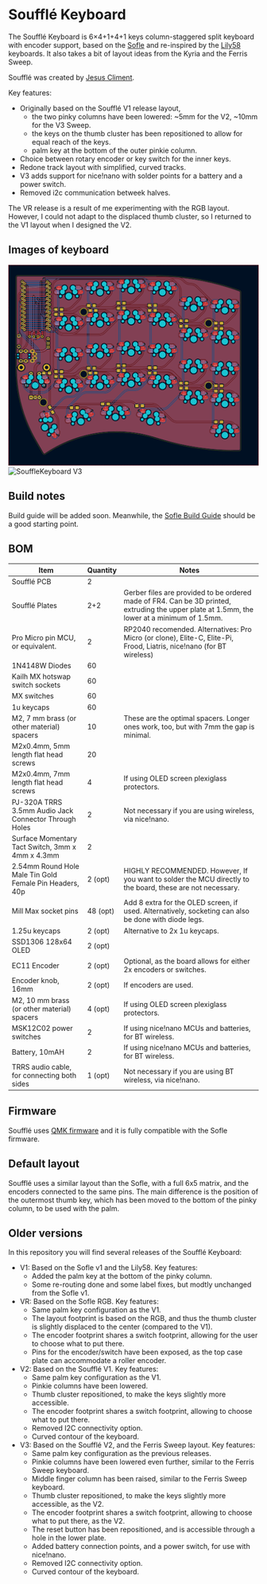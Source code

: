 # Soufflé Keyboard

The Soufflé Keyboard is 6×4+1+4+1 keys column-staggered split keyboard with encoder support, based on the [Sofle](https://github.com/josefadamcik/SofleKeyboard) and re-inspired by the [Lily58](https://github.com/kata0510/Lily58) keyboards. It also takes a bit of layout ideas from the Kyria and the Ferris Sweep.

Soufflé was created by [Jesus Climent](https://https://github.com/climent/).

Key features:

*   Originally based on the Soufflé V1 release layout,
    *   the two pinky columns have been lowered: ~5mm for the V2, ~10mm for the V3 Sweep.
    *   the keys on the thumb cluster has been repositioned to allow for equal reach of the keys.
    *   palm key at the bottom of the outer pinkie column.
*   Choice between rotary encoder or key switch for the inner keys.
*   Redone track layout with simplified, curved tracks.
*   V3 adds support for nice!nano with solder points for a battery and a power switch. 
*   Removed i2c communication betweek halves.

The VR release is a result of me experimenting with the RGB layout. However, I could not adapt to the displaced thumb cluster, so I returned to the V1 layout when I designed the V2.

## Images of keyboard

![SouffleKeyboard PCB](docs/images/SouffleKeyboard_v2_PCB_KiCad.png)
![SouffleKeyboard V3](docs/images/SouffleKeyboard_v3.png)

## Build notes

Build guide will be added soon. Meanwhile, the [Sofle Build Guide](https://josefadamcik.github.io/SofleKeyboard/build_guide.html) should be a good starting point.

## BOM

| Item                                                       | Quantity | Notes                                                                                                                                                                                                                                                |
|------------------------------------------------------------|----------|------------------------------------------------------------------------------------------------------------------------------------------------------------------------------------------------------------------------------------------------------|
| Soufflé PCB                                                | 2        |                                                                                                                                                                                                                                                      |
| Soufflé Plates                                             | 2+2      | Gerber files are provided to be ordered made of FR4. Can be 3D printed, extruding the upper plate at 1.5mm, the lower at a minimum of 1.5mm.                                                                                                         |
| Pro Micro pin MCU, or equivalent.                          | 2        | RP2040 recomended. Alternatives: Pro Micro (or clone), Elite-C, Elite-Pi, Frood, Liatris, nice!nano (for BT wireless)                                                                                                                                |
| 1N4148W Diodes                                             | 60       |                                                                                                                                                                                                                                                      |
| Kailh MX hotswap switch sockets                            | 60       |                                                                                                                                                                                                                                                      |
| MX switches                                                | 60       |                                                                                                                                                                                                                                                      |
| 1u keycaps                                                 | 60       |                                                                                                                                                                                                                                                      |
| M2, 7 mm brass (or other material) spacers                 | 10       | These are the optimal spacers. Longer ones work, too, but with 7mm the gap is minimal.                                                                                                                                                               |
| M2x0.4mm, 5mm length flat head screws                      | 20       |                                                                                                                                                                                                                                                      |
| M2x0.4mm, 7mm length flat head screws                      | 4        | If using OLED screen plexiglass protectors.                                                                                                                                                                                                          |
| PJ-320A TRRS 3.5mm Audio Jack Connector Through Holes      | 2        | Not necessary if you are using wireless, via nice!nano.                                                                                                                                                                                              |
| Surface Momentary Tact Switch, 3mm x 4mm x 4.3mm           | 2        |                                                                                                                                                                                                                                                      |
| 2.54mm Round Hole Male Tin Gold Female Pin Headers, 40p    | 2 (opt)  | HIGHLY RECOMMENDED. However, If you want to solder the MCU directly to the board, these are not necessary.                                                                                                                                           |
| Mill Max socket pins                                       | 48 (opt) | Add 8 extra for the OLED screen, if used. Alternatively, socketing can also be done with diode legs.                                                                                                                                                 |
| 1.25u keycaps                                              | 2 (opt)  | Alternative to 2x 1u keycaps.                                                                                                                                                                                                                        |
| SSD1306 128x64 OLED                                        | 2 (opt)  |                                                                                                                                                                                                                                                      |
| EC11 Encoder                                               | 2 (opt)  | Optional, as the board allows for either 2x encoders or switches.                                                                                                                                                                                    |
| Encoder knob, 16mm                                         | 2 (opt)  | If encoders are used.                                                                                                                                                                                                                                |
| M2, 10 mm brass (or other material) spacers                | 4 (opt)  | If using OLED screen plexiglass protectors.                                                                                                                                                                                                          |
| MSK12C02 power switches                                    | 2        | If using nice!nano MCUs and batteries, for BT wireless.                                                                                                                                                                                              |
| Battery, 10mAH                                             | 2        | If using nice!nano MCUs and batteries, for BT wireless.                                                                                                                                                                                              |
| TRRS audio cable, for connecting both sides                | 1 (opt)  | Not necessary if you are using BT wireless, via nice!nano.                                                                                                                                                                                           |

## Firmware 

Soufflé uses [QMK firmware](https://qmk.fm/) and it is fully compatible with the Sofle firmware.

## Default layout 

Soufflé uses a similar layout than the Sofle, with a full 6x5 matrix, and the encoders connected to the same pins. The main difference is the position of the outermost thumb key, which has been moved to the bottom of the pinky column, to be used with the palm.

## Older versions

In this repository you will find several  releases of the Soufflé Keyboard:

*   V1: Based on the Sofle v1 and the Lily58. Key features:
    *   Added the palm key at the bottom of the pinky column.
    *   Some re-routing done and some label fixes, but modtly unchanged from the Sofle v1.
*   VR: Based on the Sofle RGB. Key features:
    *   Same palm key configuration as the V1.
    *   The layout footprint is based on the RGB, and thus the thumb cluster is slightly displaced to the center (compared to the V1).
    *   The encoder footprint shares a switch footprint, allowing for the user to choose what to put there.
    *   Pins for the encoder/switch have been exposed, as the top case plate can accommodate a roller encoder.
*   V2: Based on the Soufflé V1. Key features:
    *   Same palm key configuration as the V1.
    *   Pinkie columns have been lowered.
    *   Thumb cluster repositioned, to make the keys slightly more accessible.
    *   The encoder footprint shares a switch footprint, allowing to choose what to put there.
    *   Removed I2C connectivity option.
    *   Curved contour of the keyboard.
*   V3: Based on the Soufflé V2, and the Ferris Sweep layout. Key features:
    *   Same palm key configuration as the previous releases.
    *   Pinkie columns have been lowered even further, similar to the Ferris Sweep keyboard.
    *   Middle finger column has been raised, similar to the Ferris Sweep keyboard.
    *   Thumb cluster repositioned, to make the keys slightly more accessible, as the V2.
    *   The encoder footprint shares a switch footprint, allowing to choose what to put there, as the V2.
    *   The reset button has been repositioned, and is accessible through a hole in the lower plate.
    *   Added battery connection points, and a power switch, for use with nice!nano.
    *   Removed I2C connectivity option.
    *   Curved contour of the keyboard.
